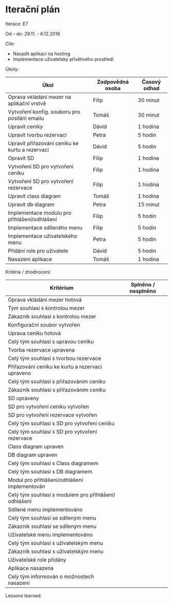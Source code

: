 <h1>Iterační plán</h1>
Iterace: E7 

Od – do: 29.11. - 6.12.2016


Cíle:
- Nasadit aplikaci na hosting
- Implementace uživatelsky přívětivého prostředí

Úkoly:

|Úkol|	Zodpovědná osoba|	Časový odhad|
|---|---|---|
|Oprava vkládání mezer na aplikační vrstvě|Filip|30 minut|
|Vytvoření konfig. souboru pro posílání emailu|Tomáš|30 minut|
|Upravit ceníky|Dávid|1 hodina|
|Upravit tvorbu rezervaci|Petra|5 hodin|
|Upravit přiřazování ceníku ke kurtu a rezervaci|Dávid|5 hodin|
|Opravit SD|Filip|1 hodina|
|Vytvoření SD pro vytvoření ceníku|Filip|1 hodina|
|Vytvoření SD pro vytvoření rezervace|Filip|1 hodina|
|Upravit class diagram|Tomáš|1 hodina|
|Upravit db diagram|Petra|15 minut|
|Implementace modulu pro přihlášení/odhlášení|Filip|5 hodin|
|Implementace sdíleného menu|Filip|5 hodin|
|Implementace uživatelského menu|Petra|5 hodin|
|Přidání role pro uživatele|Dávid|5 hodin|
|Nasazení aplikace|Tomáš|1 hodina|

Kritéria / zhodnocení:

|Kritérium	|Splněno / nesplněno|
|---|---|
|Oprava vkládání mezer hotová||
|Tým souhlasí s kontrolou mezer||
|Zákazník souhlasí s kontrolou mezer||
|Konfigurační soubor vytvořen||
|Uprava ceníku hotová||
|Celý tým souhlasí s upravou ceníku||
|Tvorba rezervace upravena||
|Celý tým souhlasí s tvorbou rezervace||
|Přiřazování ceníku ke kurtu a rezervaci upraveno||
|Celý tým souhlasí s přiřazováním ceníku||
|Zákazník souhlasí s přiřazováním ceníku||
|SD upraveny||
|SD pro vytvoření ceníku vytvořen||
|SD pro vytvoření rezervace vytvořen||
|Celý tým souhlasí s SD pro vytvoření ceníku||
|Celý tým souhlasí s SD pro vytvoření rezervace||
|Class diagram upraven||
|DB diagram upraven||
|Celý tým souhlasí s Class diagramem||
|Celý tým souhlasí s DB diagramem||
|Modul pro přihlášení/odhlášení implementován||
|Celý tým souhlasí s modulem pro přihlášení/ odhlášení||
|Sdílené menu implementováno||
|Celý tým souhlasí se sdíleným menu||
|Zákazník souhlasí se sdíleným menu ||
|Uživatelské menu implementováno||
|Celý tým souhlasí s uživatelským menu ||
|Zákazník souhlasí s uživatelským menu||
|Uživatelské role přidány||
|Aplikace nasazena||
|Celý tým informován o možnostech nasazení||





Lessons learned:
